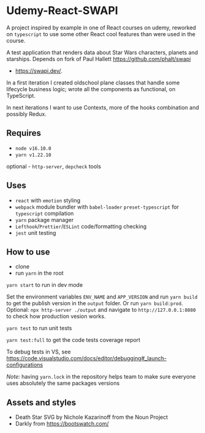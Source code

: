 # Udemy-React-SWAPI

A project inspired by example in one of React courses on udemy, reworked
on `typescript` to use some other React
cool features than were used in the course.

A test application that renders data about Star Wars characters, planets and
starships.
Depends on fork of Paul Hallett https://github.com/phalt/swapi
- https://swapi.dev/.

In a first iteration I created oldschool plane classes that handle some
lifecycle business logic; wrote all the components
as functional, on TypeScript.

In next iterations I want to use Contexts, more of the hooks combination and
possibly Redux.

## Requires

- `node v16.10.0`
- `yarn v1.22.10`

optional - `http-server`, `depcheck` tools

## Uses

- `react` with `emotion` styling
- `webpack` module bundler with `babel-loader` `preset-typescript` for 
 `typescript` compilation
- `yarn` package manager
- `Lefthook`/`Prettier`/`ESLint` code/formatting checking
- `jest` unit testing

## How to use

- clone
- run `yarn` in the root

`yarn start` to run in dev mode

Set the environment variables `ENV_NAME` and `APP_VERSION` and run `yarn build`
to get the publish version in the `output` folder. Or run `yarn build:prod`.
Optional: `npx http-server ./output` and navigate to `http://127.0.0.1:8080` to
check how production vesion works.

`yarn test` to run unit tests

`yarn test:full` to get the code tests coverage report

To debug tests in VS,
see https://code.visualstudio.com/docs/editor/debugging#_launch-configurations

_Note:_ having `yarn.lock` in the repository helps team to make sure everyone
uses absolutely the same packages versions

## Assets and styles

- Death Star SVG by Nichole Kazarinoff from the Noun Project
- Darkly from https://bootswatch.com/
